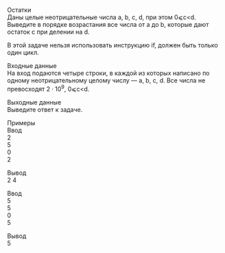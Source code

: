 Остатки  
Даны целые неотрицательные числа a, b, c, d, при этом 0⩽c<d. Выведите в порядке возрастания все числа от a до b, которые дают остаток c при делении на d.

В этой задаче нельзя использовать инструкцию if, должен быть только один цикл.

Входные данные  
На вход подаются четыре строки, в каждой из которых написано по одному неотрицательному целому числу — a, b, c, d. Все числа не превосходят $2⋅10^9$, 0⩽c<d.

Выходные данные  
Выведите ответ к задаче.

Примеры  
Ввод  
2  
5  
0  
2

Вывод  
2 4 

Ввод  
5  
5  
0  
5

Вывод  
5 